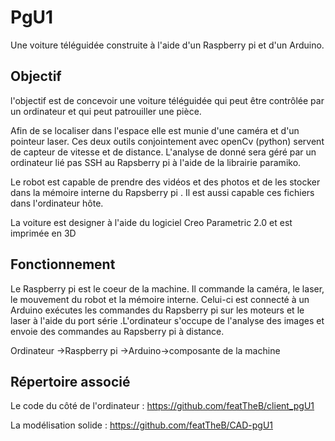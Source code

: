 # PgU1

Une voiture téléguidée construite à l'aide d'un Raspberry pi et d'un Arduino.

## Objectif

l'objectif est de concevoir une voiture téléguidée qui peut être contrôlée par un ordinateur
et qui peut patrouiller une pièce.

Afin de se localiser dans l'espace elle est munie d'une caméra et d'un pointeur laser. Ces deux outils conjointement avec openCv (python) 
servent de capteur de vitesse et de distance. L'analyse de donné sera géré par un ordinateur lié
pas SSH au Rapsberry pi à l'aide de la librairie paramiko. 

Le robot est capable de prendre des vidéos et des photos et de les stocker dans la mémoire interne du Rapsberry pi
. Il est aussi capable ces fichiers dans l'ordinateur hôte.

La voiture est designer à l'aide du logiciel Creo Parametric 2.0 et est imprimée en 3D

## Fonctionnement 

Le Raspberry pi est le coeur de la machine. Il commande la caméra, le laser, le mouvement du robot et la mémoire interne.
Celui-ci est connecté à un Arduino exécutes les commandes du Rapsberry pi sur les moteurs et le laser à l'aide du port série .L'ordinateur
s'occupe de l'analyse des images et envoie des commandes au Rapsberry pi à distance.

Ordinateur ->Raspberry pi ->Arduino->composante de la machine

## Répertoire associé

Le code du côté de l'ordinateur : https://github.com/featTheB/client_pgU1

La modélisation solide : https://github.com/featTheB/CAD-pgU1

